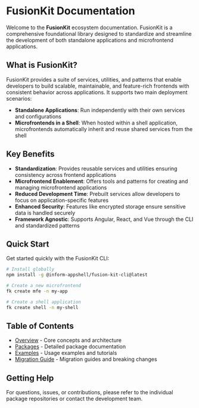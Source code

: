 # FusionKit Documentation

Welcome to the **FusionKit** ecosystem documentation. FusionKit is a comprehensive foundational library designed to standardize and streamline the development of both standalone applications and microfrontend applications.

## What is FusionKit?

FusionKit provides a suite of services, utilities, and patterns that enable developers to build scalable, maintainable, and feature-rich frontends with consistent behavior across applications. It supports two main deployment scenarios:

- **Standalone Applications**: Run independently with their own services and configurations
- **Microfrontends in a Shell**: When hosted within a shell application, microfrontends automatically inherit and reuse shared services from the shell

## Key Benefits

- **Standardization**: Provides reusable services and utilities ensuring consistency across frontend applications
- **Microfrontend Enablement**: Offers tools and patterns for creating and managing microfrontend applications
- **Reduced Development Time**: Prebuilt services allow developers to focus on application-specific features
- **Enhanced Security**: Features like encrypted storage ensure sensitive data is handled securely
- **Framework Agnostic**: Supports Angular, React, and Vue through the CLI and standardized patterns

## Quick Start

Get started quickly with the FusionKit CLI:

```bash
# Install globally
npm install -g @inform-appshell/fusion-kit-cli@latest

# Create a new microfrontend
fk create mfe -n my-app

# Create a shell application  
fk create shell -n my-shell
```

## Table of Contents

- [Overview](overview/index.md) - Core concepts and architecture
- [Packages](packages/index.md) - Detailed package documentation
- [Examples](examples/index.md) - Usage examples and tutorials
- [Migration Guide](migration-guide/index.md) - Migration guides and breaking changes

## Getting Help

For questions, issues, or contributions, please refer to the individual package repositories or contact the development team.